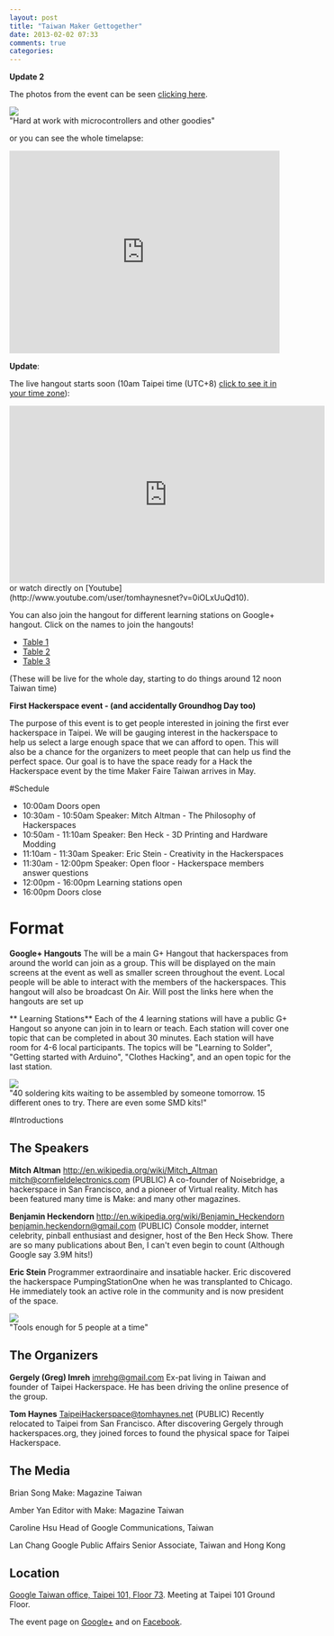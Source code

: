 ```yaml
---
layout: post
title: "Taiwan Maker Gettogether"
date: 2013-02-02 07:33
comments: true
categories: 
---
```


**Update 2**

The photos from the event can be seen [clicking here](https://plus.google.com/photos/100085911445404984901/albums/5840341447077969233).

![](/blogimg/makergettogether.jpg)     
"Hard at work with microcontrollers and other goodies"

or you can see the whole timelapse:

<iframe width="480" height="360" src="http://www.youtube.com/embed/veyJKOLZW4c" frameborder="0" allowfullscreen></iframe>


**Update**:

The live hangout starts soon (10am Taipei time (UTC+8) [click to see it in your time zone](http://www.timeanddate.com/worldclock/fixedtime.html?msg=Maker+Gettogether&iso=20130202T10&p1=241&ah=6)):

<iframe width="560" height="315" src="http://www.youtube.com/embed/0iOLxUuQd10" frameborder="0" allowfullscreen></iframe>
or watch directly on [Youtube](http://www.youtube.com/user/tomhaynesnet?v=0iOLxUuQd10).

You can also join the hangout for different learning stations on Google+ hangout. Click on the names to join the hangouts!

* [Table 1](https://plus.google.com/hangouts/_/8a5159c6d89147647540269294f3fa2f7f57d9b6)
* [Table 2](https://plus.google.com/hangouts/_/a498b26e350332de21b82d0feaa75d4cb8cbbeb5)
* [Table 3](https://plus.google.com/hangouts/_/339eeef9e61d1242c4b48d68e1de804554a977b6)

(These will be live for the whole day, starting to do things around 12 noon Taiwan time)


**First Hackerspace event - (and accidentally Groundhog Day too)**

The purpose of this event is to get people interested in joining the first ever hackerspace in Taipei. We will be gauging interest in the hackerspace to help us select a large enough space that we can afford to open. This will also be a chance for the organizers to meet people that can help us find the perfect space. Our goal is to have the space ready for a Hack the Hackerspace event by the time Maker Faire Taiwan arrives in May.

#Schedule

* 10:00am Doors open
* 10:30am - 10:50am Speaker: Mitch Altman - The Philosophy of Hackerspaces
* 10:50am - 11:10am Speaker: Ben Heck - 3D Printing and Hardware Modding
* 11:10am - 11:30am Speaker: Eric Stein - Creativity in the Hackerspaces
* 11:30am - 12:00pm Speaker: Open floor - Hackerspace members answer questions
* 12:00pm - 16:00pm Learning stations open
* 16:00pm Doors close

# Format

**Google+ Hangouts**
The will be a main G+ Hangout that hackerspaces from around the world can join as a group. This will be displayed on the main screens at the event as well as smaller screen throughout the event. Local people will be able to interact with the members of the hackerspaces. This hangout will also be broadcast On Air. Will post the links here when the hangouts are set up

** Learning Stations**
Each of the 4 learning stations will have a public G+ Hangout so anyone can join in to learn or teach. Each station will cover one topic that can be completed in about 30 minutes. Each station will have room for 4-6 local participants. The topics will be "Learning to Solder", "Getting started with Arduino", "Clothes Hacking", and an open topic for the last station.

![](/blogimg/soldering_kits500.jpg)    
"40 soldering kits waiting to be assembled by someone tomorrow. 15 different ones to try. There are even some SMD kits!"


#Introductions


## The Speakers

**Mitch Altman**
http://en.wikipedia.org/wiki/Mitch_Altman
mitch@cornfieldelectronics.com (PUBLIC)
A co-founder of Noisebridge, a hackerspace in San Francisco, and a pioneer of Virtual reality. Mitch has been featured many time is Make: and many other magazines.

**Benjamin Heckendorn**
http://en.wikipedia.org/wiki/Benjamin_Heckendorn
benjamin.heckendorn@gmail.com (PUBLIC)
Console modder, internet celebrity, pinball enthusiast and designer, host of the Ben Heck Show. There are so many publications about Ben, I can't even begin to count (Although Google say 3.9M hits!)

**Eric Stein**
Programmer extraordinaire and insatiable hacker. Eric discovered the hackerspace PumpingStationOne when he was transplanted to Chicago. He immediately took an active role in the community and is now president of the space.

![](/blogimg/learn_soldering_tools500.jpg)     
"Tools enough for 5 people at a time"

## The Organizers

**Gergely (Greg) Imreh**
imrehg@gmail.com
Ex-pat living in Taiwan and founder of Taipei Hackerspace. He has been driving the online presence of the group.

**Tom Haynes**
TaipeiHackerspace@tomhaynes.net (PUBLIC)
Recently relocated to Taipei from San Francisco. After discovering Gergely through hackerspaces.org, they joined forces to found the physical space for Taipei Hackerspace.

## The Media
Brian Song
Make: Magazine Taiwan

Amber Yan
Editor with Make: Magazine Taiwan

Caroline Hsu
Head of Google Communications, Taiwan

Lan Chang
Google Public Affairs Senior Associate, Taiwan and Hong Kong

## Location

[Google Taiwan office, Taipei 101, Floor 73](https://plus.google.com/109550428491043834202). Meeting at Taipei 101 Ground Floor.

The event page on [Google+](https://plus.google.com/events/cr10uei635afp6khq9qis1k0438) and on [Facebook](https://www.facebook.com/events/270631236396982/).
